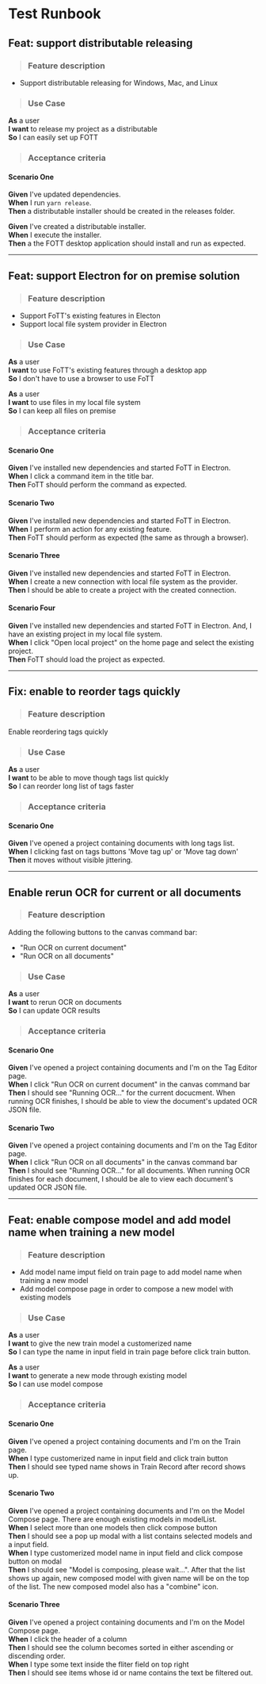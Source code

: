 # Test Runbook

 ## Feat: support distributable releasing

> ### Feature description ###
- Support distributable releasing for Windows, Mac, and Linux

> ### Use Case ###

**As** a user  
**I want** to release my project as a distributable  
**So** I can easily set up FOTT

> ### Acceptance criteria ###

#### Scenario One ####

**Given** I've updated dependencies.  
**When** I run `yarn release`.  
**Then** a distributable installer should be created in the releases folder.

**Given** I've created a distributable installer.  
**When** I execute the installer.  
**Then** a the FOTT desktop application should install and run as expected.

___

## Feat: support Electron for on premise solution

> ### Feature description ###
- Support FoTT's existing features in Electon
- Support local file system provider in Electron

> ### Use Case ###

**As** a user  
**I want** to use FoTT's existing features through a desktop app  
**So** I don't have to use a browser to use FoTT

**As** a user  
**I want** to use files in my local file system  
**So** I can keep all files on premise

> ### Acceptance criteria ###

#### Scenario One ####

**Given** I've installed new dependencies and started FoTT in Electron.  
**When** I click a command item in the title bar.  
**Then** FoTT should perform the command as expected.  

#### Scenario Two ####

**Given** I've installed new dependencies and started FoTT in Electron.  
**When** I perform an action for any existing feature.  
**Then** FoTT should perform as expected (the same as through a browser).  

#### Scenario Three ####

**Given** I've installed new dependencies and started FoTT in Electron.  
**When** I create a new connection with local file system as the provider.  
**Then** I should be able to create a project with the created connection.  

#### Scenario Four ####

**Given** I've installed new dependencies and started FoTT in Electron. And, I have an existing project in my local file system.  
**When** I click "Open local project" on the home page and select the existing project.  
**Then** FoTT should load the project as expected.  

___

## Fix: enable to reorder tags quickly

> ### Feature description ###

Enable reordering tags quickly

> ### Use Case ###

**As** a user  
**I want** to be able to move though tags list quickly  
**So** I can reorder long list of tags faster

> ### Acceptance criteria ###

#### Scenario One ####

**Given** I've opened a project containing documents with long tags list.  
**When** I clicking fast on tags buttons 'Move tag up' or 'Move tag down'  
**Then** it moves without visible jittering.

___

## Enable rerun OCR for current or all documents

> ### Feature description ###
Adding the following buttons to the canvas command bar:

- "Run OCR on current document"
- "Run OCR on all documents"

> ### Use Case ###

**As** a user  
**I want** to rerun OCR on documents  
**So** I can update OCR results

> ### Acceptance criteria ###

#### Scenario One ####

**Given** I've opened a project containing documents and I'm on the Tag Editor page.  
**When** I click "Run OCR on current document" in the canvas command bar  
**Then** I should see "Running OCR..." for the current docucment. When running OCR finishes, I should be able to view the document's updated OCR JSON file.

#### Scenario Two ####

**Given** I've opened a project containing documents and I'm on the Tag Editor page.  
**When** I click "Run OCR on all documents" in the canvas command bar  
**Then** I should see "Running OCR..." for all documents. When running OCR finishes for each document, I should be ale to view each document's updated OCR JSON file.

___

## Feat: enable compose model and add model name when training a new model

> ### Feature description ###
- Add model name imput field on train page to add model name when training a new model
- Add model compose page in order to compose a new model with existing models

> ### Use Case ###

**As** a user  
**I want** to give the new train model a customerized name  
**So** I can type the name in input field in train page before click train button.  

**As** a user  
**I want** to generate a new mode through existing model   
**So** I can use model compose 

> ### Acceptance criteria ###

#### Scenario One ####

**Given** I've opened a project containing documents and I'm on the Train page.  
**When** I type customerized name in input field and click train button  
**Then** I should see typed name shows in Train Record after record shows up.

#### Scenario Two ####

**Given** I've opened a project containing documents and I'm on the Model Compose page. There are enough existing models in modelList.  
**When** I select more than one models then click compose button  
**Then** I should see a pop up modal with a list contains selected models and a input field.  
**When** I type customerized model name in input field and click compose button on modal  
**Then** I should see "Model is composing, please wait...". After that the list shows up again, new composed model with given name will be on the top of the list. The new composed model also has a "combine" icon. 

#### Scenario Three ####

**Given** I've opened a project containing documents and I'm on the Model Compose page.  
**When** I click the header of a column  
**Then** I should see the column becomes sorted in either ascending or discending order.  
**When** I type some text inside the fliter field on top right  
**Then** I should see items whose id or name contains the text be filtered out.
 
